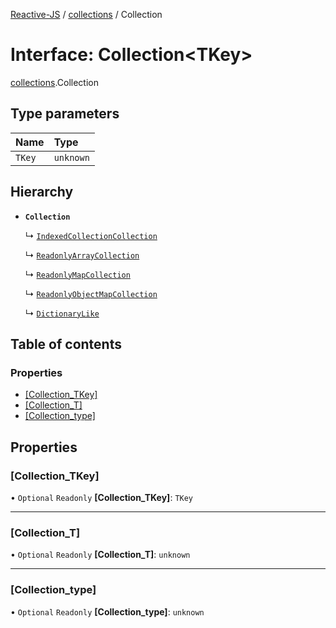 [Reactive-JS](../README.md) / [collections](../modules/collections.md) / Collection

# Interface: Collection<TKey\>

[collections](../modules/collections.md).Collection

## Type parameters

| Name | Type |
| :------ | :------ |
| `TKey` | `unknown` |

## Hierarchy

- **`Collection`**

  ↳ [`IndexedCollectionCollection`](collections_IndexedCollection.IndexedCollectionCollection.md)

  ↳ [`ReadonlyArrayCollection`](collections_ReadonlyArray.ReadonlyArrayCollection.md)

  ↳ [`ReadonlyMapCollection`](collections_ReadonlyMap.ReadonlyMapCollection.md)

  ↳ [`ReadonlyObjectMapCollection`](collections_ReadonlyObjectMap.ReadonlyObjectMapCollection.md)

  ↳ [`DictionaryLike`](collections.DictionaryLike.md)

## Table of contents

### Properties

- [[Collection\_TKey]](collections.Collection.md#[collection_tkey])
- [[Collection\_T]](collections.Collection.md#[collection_t])
- [[Collection\_type]](collections.Collection.md#[collection_type])

## Properties

### [Collection\_TKey]

• `Optional` `Readonly` **[Collection\_TKey]**: `TKey`

___

### [Collection\_T]

• `Optional` `Readonly` **[Collection\_T]**: `unknown`

___

### [Collection\_type]

• `Optional` `Readonly` **[Collection\_type]**: `unknown`

